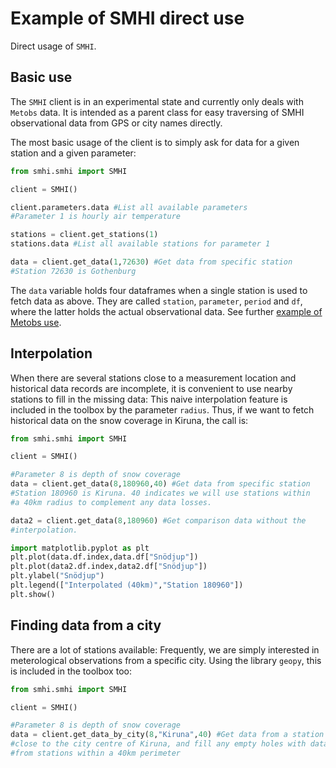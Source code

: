 # Example of SMHI direct use

Direct usage of `SMHI`.

## Basic use

The `SMHI` client is in an experimental state and currently only deals with `Metobs`
data. It is intended as a parent class for easy traversing of SMHI observational
data from GPS or city names directly.

The most basic usage of the client is to simply ask for data for a given station
and a given parameter:

```python
from smhi.smhi import SMHI

client = SMHI()

client.parameters.data #List all available parameters
#Parameter 1 is hourly air temperature

stations = client.get_stations(1) 
stations.data #List all available stations for parameter 1

data = client.get_data(1,72630) #Get data from specific station
#Station 72630 is Gothenburg
```

The `data` variable holds four dataframes when a single station
is used to fetch data as above.
They are called `station`, `parameter`, `period` and `df`, where the latter holds
the actual observational data. See further
[example of Metobs use](/ifk-smhi/metobs-example/).

## Interpolation

When there are several stations close to a measurement location and historical data
records are incomplete, it is convenient to use nearby stations to fill in the missing
data: This naive interpolation feature is included in the toolbox by the parameter
`radius`. Thus, if we want to fetch historical data on the snow coverage in Kiruna,
the call is:

```python
from smhi.smhi import SMHI

client = SMHI()

#Parameter 8 is depth of snow coverage
data = client.get_data(8,180960,40) #Get data from specific station
#Station 180960 is Kiruna. 40 indicates we will use stations within
#a 40km radius to complement any data losses.

data2 = client.get_data(8,180960) #Get comparison data without the
#interpolation.

import matplotlib.pyplot as plt
plt.plot(data.df.index,data.df["Snödjup"])
plt.plot(data2.df.index,data2.df["Snödjup"])
plt.ylabel("Snödjup")
plt.legend(["Interpolated (40km)","Station 180960"])
plt.show()
```

## Finding data from a city

There are a lot of stations available: Frequently, we are simply interested
in meterological observations from a specific city. Using the library `geopy`,
this is included in the toolbox too:

```python
from smhi.smhi import SMHI

client = SMHI()

#Parameter 8 is depth of snow coverage
data = client.get_data_by_city(8,"Kiruna",40) #Get data from a station
#close to the city centre of Kiruna, and fill any empty holes with data
#from stations within a 40km perimeter

```

